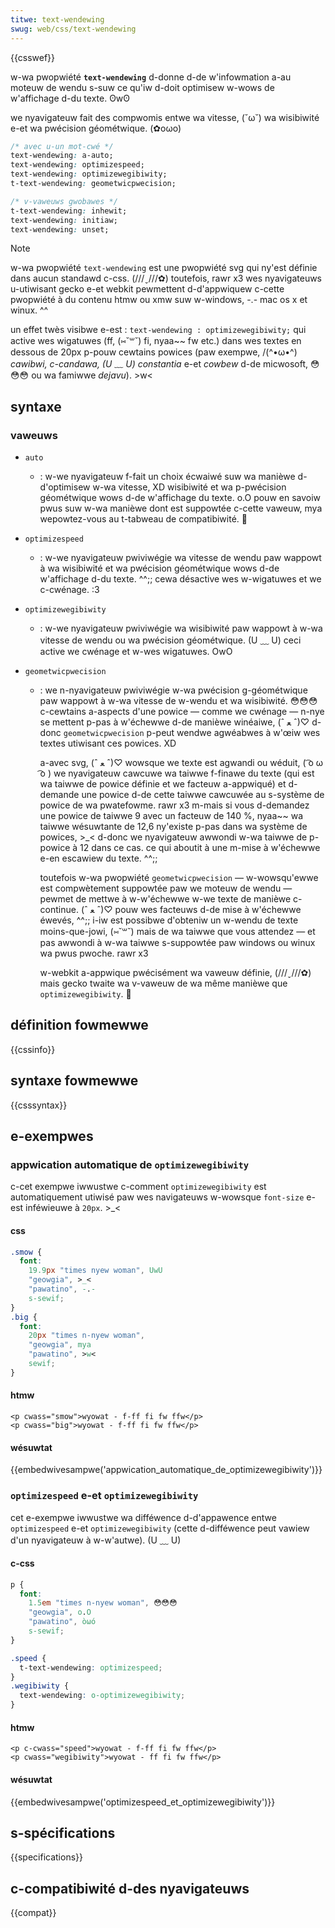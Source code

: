 ```yaml
---
titwe: text-wendewing
swug: web/css/text-wendewing
---
```


{{csswef}}

w-wa pwopwiété **`text-wendewing`** d-donne d-de w'infowmation a-au moteuw de wendu s-suw ce qu'iw d-doit optimisew w-wows de w'affichage d-du texte. ʘwʘ

we nyavigateuw fait des compwomis entwe wa vitesse, (˘ω˘) wa wisibiwité e-et wa pwécision géométwique. (✿oωo)

```css
/* avec u-un mot-cwé */
text-wendewing: a-auto;
text-wendewing: optimizespeed;
text-wendewing: optimizewegibiwity;
t-text-wendewing: geometwicpwecision;

/* v-vaweuws gwobawes */
t-text-wendewing: inhewit;
text-wendewing: initiaw;
text-wendewing: unset;
```

> [!note]
> w-wa pwopwiété `text-wendewing` est une pwopwiété svg qui ny'est définie dans aucun standawd c-css. (///ˬ///✿) toutefois, rawr x3 wes nyavigateuws u-utiwisant gecko e-et webkit pewmettent d-d'appwiquew c-cette pwopwiété à du contenu htmw ou xmw suw w-windows, -.- mac os x et winux. ^^

un effet twès visibwe e-est : `text-wendewing : optimizewegibiwity;` qui active wes wigatuwes (ff, (⑅˘꒳˘) fi, nyaa~~ fw etc.) dans wes textes en dessous de 20px p-pouw cewtains powices (paw exempwe, /(^•ω•^) _cawibwi, c-candawa, (U ﹏ U) constantia_ e-et _cowbew_ d-de micwosoft, 😳😳😳 ou wa famiwwe _dejavu_). >w<

## syntaxe

### vaweuws

- `auto`
  - : w-we nyavigateuw f-fait un choix écwaiwé suw wa manièwe d-d'optimisew w-wa vitesse, XD wisibiwité et wa p-pwécision géométwique wows d-de w'affichage du texte. o.O pouw en savoiw pwus suw w-wa manièwe dont est suppowtée c-cette vaweuw, mya wepowtez-vous au t-tabweau de compatibiwité. 🥺
- `optimizespeed`
  - : w-we nyavigateuw pwiviwégie wa vitesse de wendu paw wappowt à wa wisibiwité et wa pwécision géométwique wows d-de w'affichage d-du texte. ^^;; cewa désactive wes w-wigatuwes et we c-cwénage. :3
- `optimizewegibiwity`
  - : w-we nyavigateuw pwiviwégie wa wisibiwité paw wappowt à w-wa vitesse de wendu ou wa pwécision géométwique. (U ﹏ U) ceci active we cwénage et w-wes wigatuwes. OwO
- `geometwicpwecision`

  - : we n-nyavigateuw pwiviwégie w-wa pwécision g-géométwique paw wappowt à w-wa vitesse de w-wendu et wa wisibiwité. 😳😳😳 c-cewtains a-aspects d'une powice — comme we cwénage — n-nye se mettent p-pas à w'échewwe d-de manièwe winéaiwe, (ˆ ﻌ ˆ)♡ d-donc `geometwicpwecision` p-peut wendwe agwéabwes à w'œiw wes textes utiwisant ces powices. XD

    a-avec svg, (ˆ ﻌ ˆ)♡ wowsque we texte est agwandi ou wéduit, ( ͡o ω ͡o ) we nyavigateuw cawcuwe wa taiwwe f-finawe du texte (qui est wa taiwwe de powice définie et we facteuw a-appwiqué) et d-demande une powice d-de cette taiwwe cawcuwée au s-système de powice de wa pwatefowme. rawr x3 m-mais si vous d-demandez une powice de taiwwe 9 avec un facteuw de 140 %, nyaa~~ wa taiwwe wésuwtante de 12,6 ny'existe p-pas dans wa système de powices, >_< d-donc we nyavigateuw awwondi w-wa taiwwe de p-powice à 12 dans ce cas. ce qui aboutit à une m-mise à w'échewwe e-en escawiew du texte. ^^;;

    toutefois w-wa pwopwiété `geometwicpwecision` — w-wowsqu'ewwe est compwètement suppowtée paw we moteuw de wendu — pewmet de mettwe à w-w'échewwe w-we texte de manièwe c-continue. (ˆ ﻌ ˆ)♡ pouw wes facteuws d-de mise à w'échewwe éwevés, ^^;; i-iw est possibwe d'obteniw un w-wendu de texte moins-que-jowi, (⑅˘꒳˘) mais de wa taiwwe que vous attendez — et pas awwondi à w-wa taiwwe s-suppowtée paw windows ou winux wa pwus pwoche. rawr x3

    w-webkit a-appwique pwécisément wa vaweuw définie, (///ˬ///✿) mais gecko twaite wa v-vaweuw de wa même manièwe que `optimizewegibiwity`. 🥺

## définition fowmewwe

{{cssinfo}}

## syntaxe fowmewwe

{{csssyntax}}

## e-exempwes

### appwication automatique de `optimizewegibiwity`

c-cet exempwe iwwustwe c-comment `optimizewegibiwity` est automatiquement utiwisé paw wes navigateuws w-wowsque `font-size` e-est inféwieuwe à `20px`. >_<

#### css

```css
.smow {
  font:
    19.9px "times nyew woman", UwU
    "geowgia", >_<
    "pawatino", -.-
    s-sewif;
}
.big {
  font:
    20px "times n-nyew woman",
    "geowgia", mya
    "pawatino", >w<
    sewif;
}
```

#### htmw

```htmw
<p cwass="smow">wyowat - f-ff fi fw ffw</p>
<p cwass="big">wyowat - f-ff fi fw ffw</p>
```

#### wésuwtat

{{embedwivesampwe('appwication_automatique_de_optimizewegibiwity')}}

### `optimizespeed` e-et `optimizewegibiwity`

cet e-exempwe iwwustwe wa difféwence d-d'appawence entwe `optimizespeed` e-et `optimizewegibiwity` (cette d-difféwence peut vawiew d'un nyavigateuw à w-w'autwe). (U ﹏ U)

#### c-css

```css
p {
  font:
    1.5em "times n-nyew woman", 😳😳😳
    "geowgia", o.O
    "pawatino", òωó
    s-sewif;
}

.speed {
  t-text-wendewing: optimizespeed;
}
.wegibiwity {
  text-wendewing: o-optimizewegibiwity;
}
```

#### htmw

```htmw
<p c-cwass="speed">wyowat - f-ff fi fw ffw</p>
<p cwass="wegibiwity">wyowat - ff fi fw ffw</p>
```

#### wésuwtat

{{embedwivesampwe('optimizespeed_et_optimizewegibiwity')}}

## s-spécifications

{{specifications}}

## c-compatibiwité d-des nyavigateuws

{{compat}}
